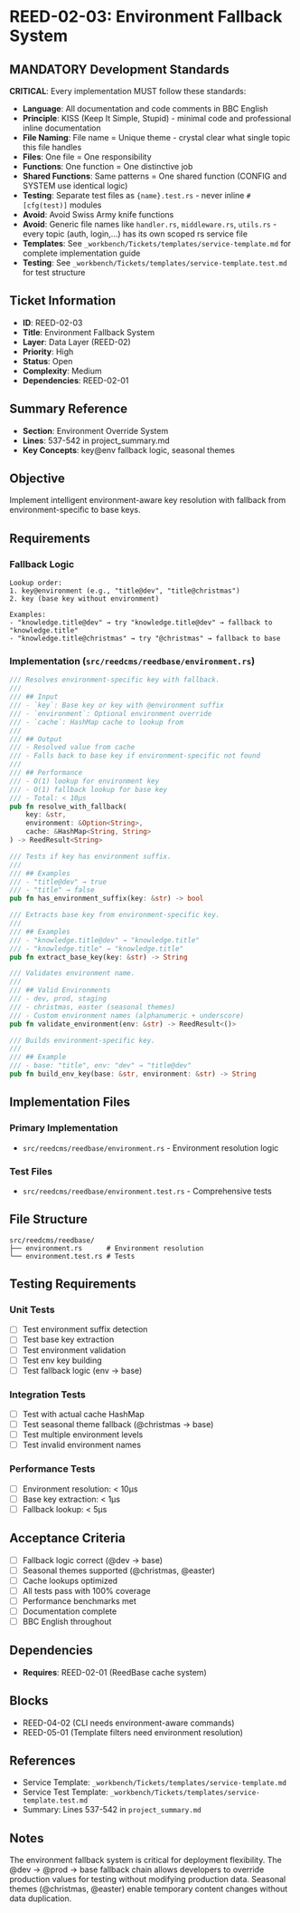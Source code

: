 # REED-02-03: Environment Fallback System

## MANDATORY Development Standards

**CRITICAL**: Every implementation MUST follow these standards:

- **Language**: All documentation and code comments in BBC English
- **Principle**: KISS (Keep It Simple, Stupid) - minimal code and professional inline documentation
- **File Naming**: File name = Unique theme - crystal clear what single topic this file handles
- **Files**: One file = One responsibility
- **Functions**: One function = One distinctive job
- **Shared Functions**: Same patterns = One shared function (CONFIG and SYSTEM use identical logic)
- **Testing**: Separate test files as `{name}.test.rs` - never inline `#[cfg(test)]` modules
- **Avoid**: Avoid Swiss Army knife functions
- **Avoid**: Generic file names like `handler.rs`, `middleware.rs`, `utils.rs` - every topic (auth, login,...) has its own scoped rs service file
- **Templates**: See `_workbench/Tickets/templates/service-template.md` for complete implementation guide
- **Testing**: See `_workbench/Tickets/templates/service-template.test.md` for test structure

## Ticket Information
- **ID**: REED-02-03
- **Title**: Environment Fallback System
- **Layer**: Data Layer (REED-02)
- **Priority**: High
- **Status**: Open
- **Complexity**: Medium
- **Dependencies**: REED-02-01

## Summary Reference
- **Section**: Environment Override System
- **Lines**: 537-542 in project_summary.md
- **Key Concepts**: key@env fallback logic, seasonal themes

## Objective
Implement intelligent environment-aware key resolution with fallback from environment-specific to base keys.

## Requirements

### Fallback Logic
```
Lookup order:
1. key@environment (e.g., "title@dev", "title@christmas")
2. key (base key without environment)

Examples:
- "knowledge.title@dev" → try "knowledge.title@dev" → fallback to "knowledge.title"
- "knowledge.title@christmas" → try "@christmas" → fallback to base
```

### Implementation (`src/reedcms/reedbase/environment.rs`)

```rust
/// Resolves environment-specific key with fallback.
///
/// ## Input
/// - `key`: Base key or key with @environment suffix
/// - `environment`: Optional environment override
/// - `cache`: HashMap cache to lookup from
///
/// ## Output
/// - Resolved value from cache
/// - Falls back to base key if environment-specific not found
///
/// ## Performance
/// - O(1) lookup for environment key
/// - O(1) fallback lookup for base key
/// - Total: < 10μs
pub fn resolve_with_fallback(
    key: &str,
    environment: &Option<String>,
    cache: &HashMap<String, String>
) -> ReedResult<String>

/// Tests if key has environment suffix.
///
/// ## Examples
/// - "title@dev" → true
/// - "title" → false
pub fn has_environment_suffix(key: &str) -> bool

/// Extracts base key from environment-specific key.
///
/// ## Examples
/// - "knowledge.title@dev" → "knowledge.title"
/// - "knowledge.title" → "knowledge.title"
pub fn extract_base_key(key: &str) -> String

/// Validates environment name.
///
/// ## Valid Environments
/// - dev, prod, staging
/// - christmas, easter (seasonal themes)
/// - Custom environment names (alphanumeric + underscore)
pub fn validate_environment(env: &str) -> ReedResult<()>

/// Builds environment-specific key.
///
/// ## Example
/// - base: "title", env: "dev" → "title@dev"
pub fn build_env_key(base: &str, environment: &str) -> String
```

## Implementation Files

### Primary Implementation
- `src/reedcms/reedbase/environment.rs` - Environment resolution logic

### Test Files
- `src/reedcms/reedbase/environment.test.rs` - Comprehensive tests

## File Structure
```
src/reedcms/reedbase/
├── environment.rs      # Environment resolution
└── environment.test.rs # Tests
```

## Testing Requirements

### Unit Tests
- [ ] Test environment suffix detection
- [ ] Test base key extraction
- [ ] Test environment validation
- [ ] Test env key building
- [ ] Test fallback logic (env → base)

### Integration Tests
- [ ] Test with actual cache HashMap
- [ ] Test seasonal theme fallback (@christmas → base)
- [ ] Test multiple environment levels
- [ ] Test invalid environment names

### Performance Tests
- [ ] Environment resolution: < 10μs
- [ ] Base key extraction: < 1μs
- [ ] Fallback lookup: < 5μs

## Acceptance Criteria
- [ ] Fallback logic correct (@dev → base)
- [ ] Seasonal themes supported (@christmas, @easter)
- [ ] Cache lookups optimized
- [ ] All tests pass with 100% coverage
- [ ] Performance benchmarks met
- [ ] Documentation complete
- [ ] BBC English throughout

## Dependencies
- **Requires**: REED-02-01 (ReedBase cache system)

## Blocks
- REED-04-02 (CLI needs environment-aware commands)
- REED-05-01 (Template filters need environment resolution)

## References
- Service Template: `_workbench/Tickets/templates/service-template.md`
- Service Test Template: `_workbench/Tickets/templates/service-template.test.md`
- Summary: Lines 537-542 in `project_summary.md`

## Notes
The environment fallback system is critical for deployment flexibility. The @dev → @prod → base fallback chain allows developers to override production values for testing without modifying production data. Seasonal themes (@christmas, @easter) enable temporary content changes without data duplication.